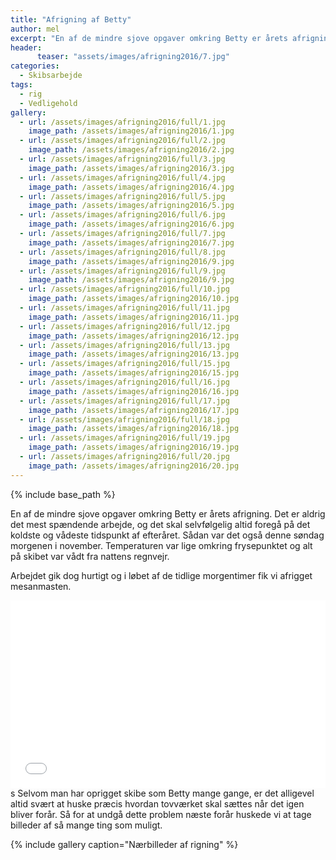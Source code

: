```yaml
---
title: "Afrigning af Betty"
author: mel
excerpt: "En af de mindre sjove opgaver omkring Betty er årets afrigning. Det er aldrig det mest spændende arbejde"
header:
	  teaser: "assets/images/afrigning2016/7.jpg"
categories:
  - Skibsarbejde
tags:
  - rig
  - Vedligehold
gallery:
  - url: /assets/images/afrigning2016/full/1.jpg
    image_path: /assets/images/afrigning2016/1.jpg
  - url: /assets/images/afrigning2016/full/2.jpg
    image_path: /assets/images/afrigning2016/2.jpg
  - url: /assets/images/afrigning2016/full/3.jpg
    image_path: /assets/images/afrigning2016/3.jpg
  - url: /assets/images/afrigning2016/full/4.jpg
    image_path: /assets/images/afrigning2016/4.jpg
  - url: /assets/images/afrigning2016/full/5.jpg
    image_path: /assets/images/afrigning2016/5.jpg
  - url: /assets/images/afrigning2016/full/6.jpg
    image_path: /assets/images/afrigning2016/6.jpg
  - url: /assets/images/afrigning2016/full/7.jpg
    image_path: /assets/images/afrigning2016/7.jpg
  - url: /assets/images/afrigning2016/full/8.jpg
    image_path: /assets/images/afrigning2016/9.jpg
  - url: /assets/images/afrigning2016/full/9.jpg
    image_path: /assets/images/afrigning2016/9.jpg
  - url: /assets/images/afrigning2016/full/10.jpg
    image_path: /assets/images/afrigning2016/10.jpg
  - url: /assets/images/afrigning2016/full/11.jpg
    image_path: /assets/images/afrigning2016/11.jpg
  - url: /assets/images/afrigning2016/full/12.jpg
    image_path: /assets/images/afrigning2016/12.jpg
  - url: /assets/images/afrigning2016/full/13.jpg
    image_path: /assets/images/afrigning2016/13.jpg
  - url: /assets/images/afrigning2016/full/15.jpg
    image_path: /assets/images/afrigning2016/15.jpg
  - url: /assets/images/afrigning2016/full/16.jpg
    image_path: /assets/images/afrigning2016/16.jpg
  - url: /assets/images/afrigning2016/full/17.jpg
    image_path: /assets/images/afrigning2016/17.jpg
  - url: /assets/images/afrigning2016/full/18.jpg
    image_path: /assets/images/afrigning2016/18.jpg
  - url: /assets/images/afrigning2016/full/19.jpg
    image_path: /assets/images/afrigning2016/19.jpg
  - url: /assets/images/afrigning2016/full/20.jpg
    image_path: /assets/images/afrigning2016/20.jpg
---	
```


{% include base_path %}

En af de mindre sjove opgaver omkring Betty er årets afrigning. Det er aldrig det mest spændende arbejde, og det 
skal selvfølgelig altid foregå på det koldste og vådeste tidspunkt af efteråret. Sådan var det også denne søndag morgenen
i november. Temperaturen var lige omkring frysepunktet og alt på skibet var vådt fra nattens regnvejr. 

Arbejdet gik dog hurtigt og i løbet af de tidlige morgentimer fik vi afrigget mesanmasten.

<iframe width="100%"
	height="300px"
	allowfullscreen
	frameborder="0"
	src="//storage.googleapis.com/vrview/index.html?image=//unisail.github.io/assets/images/afrigning2016/pano.jpg&is_stereo=false&&start_yaw=110">
</iframe>
s
Selvom man har oprigget skibe som Betty mange gange, er det alligevel altid svært at huske præcis hvordan tovværket skal sættes når det 
igen bliver forår. Så for at undgå dette problem næste forår huskede vi at tage billeder af så mange ting som muligt. 

{% include gallery caption="Nærbilleder af rigning" %}



